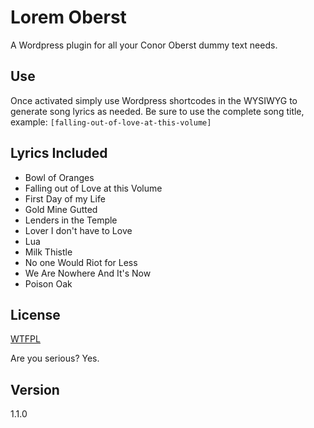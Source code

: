 # Lorem Oberst

A Wordpress plugin for all your Conor Oberst dummy text needs.

## Use

Once activated simply use Wordpress shortcodes in the WYSIWYG to generate song lyrics as needed. Be sure to use the complete song title, example: `[falling-out-of-love-at-this-volume]`

## Lyrics Included

* Bowl of Oranges
* Falling out of Love at this Volume
* First Day of my Life
* Gold Mine Gutted
* Lenders in the Temple
* Lover I don't have to Love
* Lua
* Milk Thistle
* No one Would Riot for Less
* We Are Nowhere And It's Now
* Poison Oak

## License

[WTFPL](http://www.wtfpl.net)

Are you serious? Yes.

## Version 

1.1.0